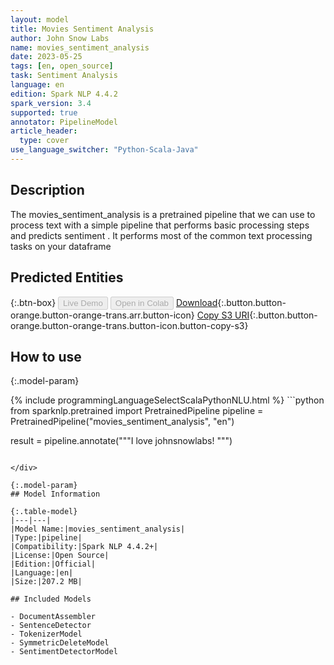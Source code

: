 ```yaml
---
layout: model
title: Movies Sentiment Analysis
author: John Snow Labs
name: movies_sentiment_analysis
date: 2023-05-25
tags: [en, open_source]
task: Sentiment Analysis
language: en
edition: Spark NLP 4.4.2
spark_version: 3.4
supported: true
annotator: PipelineModel
article_header:
  type: cover
use_language_switcher: "Python-Scala-Java"
---
```


## Description

The movies_sentiment_analysis is a pretrained pipeline that we can use to process text with a simple pipeline that performs basic processing steps and predicts sentiment .
         It performs most of the common text processing tasks on your dataframe

## Predicted Entities



{:.btn-box}
<button class="button button-orange" disabled>Live Demo</button>
<button class="button button-orange" disabled>Open in Colab</button>
[Download](https://s3.amazonaws.com/auxdata.johnsnowlabs.com/public/models/movies_sentiment_analysis_en_4.4.2_3.4_1685040688121.zip){:.button.button-orange.button-orange-trans.arr.button-icon}
[Copy S3 URI](s3://auxdata.johnsnowlabs.com/public/models/movies_sentiment_analysis_en_4.4.2_3.4_1685040688121.zip){:.button.button-orange.button-orange-trans.button-icon.button-copy-s3}

## How to use



{:.model-param}

<div class="tabs-box" markdown="1">
{% include programmingLanguageSelectScalaPythonNLU.html %}
```python
from sparknlp.pretrained import PretrainedPipeline
pipeline = PretrainedPipeline("movies_sentiment_analysis", "en")

result = pipeline.annotate("""I love johnsnowlabs!  """)
```

</div>

{:.model-param}
## Model Information

{:.table-model}
|---|---|
|Model Name:|movies_sentiment_analysis|
|Type:|pipeline|
|Compatibility:|Spark NLP 4.4.2+|
|License:|Open Source|
|Edition:|Official|
|Language:|en|
|Size:|207.2 MB|

## Included Models

- DocumentAssembler
- SentenceDetector
- TokenizerModel
- SymmetricDeleteModel
- SentimentDetectorModel